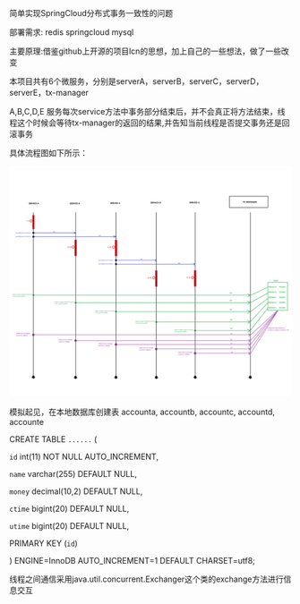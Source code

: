 简单实现SpringCloud分布式事务一致性的问题

部署需求:
redis
springcloud
mysql

主要原理:借鉴github上开源的项目lcn的思想，加上自己的一些想法，做了一些改变

本项目共有6个微服务，分别是serverA，serverB，serverC，serverD，serverE，tx-manager

A,B,C,D,E 服务每次service方法中事务部分结束后，并不会真正将方法结束，线程这个时候会等待tx-manager的返回的结果,并告知当前线程是否提交事务还是回滚事务

具体流程图如下所示：

![Image text](https://raw.githubusercontent.com/ylx977/img_folder/master/distributionTx2.png)


模拟起见，在本地数据库创建表
accounta, accountb, accountc, accountd, accounte

CREATE TABLE `......` (

  `id` int(11) NOT NULL AUTO_INCREMENT,
  
  `name` varchar(255) DEFAULT NULL,
  
  `money` decimal(10,2) DEFAULT NULL,
  
  `ctime` bigint(20) DEFAULT NULL,
  
  `utime` bigint(20) DEFAULT NULL,
  
  PRIMARY KEY (`id`)

) ENGINE=InnoDB AUTO_INCREMENT=1 DEFAULT CHARSET=utf8;


线程之间通信采用java.util.concurrent.Exchanger这个类的exchange方法进行信息交互
